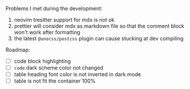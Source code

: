 Problems I met during the development:

1. neovim tresitter support for mdx is not ok
2. prettier will consider mdx as markdown file so that the comment block won't work after formatting
3. the latest `@unocss/postcss` plugin can cause stucking at dev compiling

Roadmap:

-   [ ] code block highlighting
-   [ ] `code` dark scheme color not changed
-   [ ] table heading font color is not inverted in dark mode
-   [ ] table is not fit the container 100%
